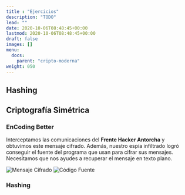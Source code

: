 ```yaml
---
title : "Ejercicios"
description: "TODO"
lead: ""
date: 2020-10-06T08:48:45+00:00
lastmod: 2020-10-06T08:48:45+00:00
draft: false
images: []
menu:
  docs:
    parent: "cripto-moderna"
weight: 050
---
```



## Hashing

## Criptografía Simétrica

### EnCoding Better

Interceptamos las comunicaciones del **Frente Hacker Antorcha** y obtuvimos este mensaje cifrado. Además, nuestro espía infiltrado logró conseguir el fuente del programa que usan para cifrar sus mensajes. Necesitamos que nos ayudes a recuperar el mensaje en texto plano.

![Mensaje Cifrado](#)
![Código Fuente](#)

### Hashing